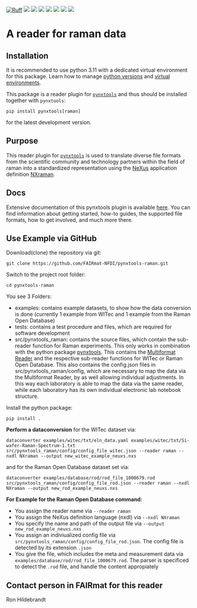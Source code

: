 [![Ruff](https://img.shields.io/endpoint?url=https://raw.githubusercontent.com/astral-sh/ruff/main/assets/badge/v2.json)](https://github.com/astral-sh/ruff)
![](https://github.com/FAIRmat-NFDI/pynxtools-raman/actions/workflows/pytest.yml/badge.svg)
![](https://github.com/FAIRmat-NFDI/pynxtools-raman/actions/workflows/pylint.yml/badge.svg)
![](https://github.com/FAIRmat-NFDI/pynxtools-raman/actions/workflows/publish.yml/badge.svg)
![](https://img.shields.io/pypi/pyversions/pynxtools-raman)
![](https://img.shields.io/pypi/l/pynxtools-raman)
![](https://img.shields.io/pypi/v/pynxtools-raman)
![](https://coveralls.io/repos/github/FAIRmat-NFDI/pynxtools_raman/badge.svg?branch=main)

# A reader for raman data

## Installation

It is recommended to use python 3.11 with a dedicated virtual environment for this package.
Learn how to manage [python versions](https://github.com/pyenv/pyenv) and
[virtual environments](https://realpython.com/python-virtual-environments-a-primer/).

This package is a reader plugin for [`pynxtools`](https://github.com/FAIRmat-NFDI/pynxtools) and thus should be installed together with `pynxtools`:


```shell
pip install pynxtools[raman]
```

for the latest development version.

## Purpose
This reader plugin for [`pynxtools`](https://github.com/FAIRmat-NFDI/pynxtools) is used to translate diverse file formats from the scientific community and technology partners
within the field of raman into a standardized representation using the
[NeXus](https://www.nexusformat.org/) application definition [NXraman](https://fairmat-nfdi.github.io/nexus_definitions/classes/contributed_definitions/NXraman.html#nxraman).

## Docs
Extensive documentation of this pynxtools plugin is available [here](https://fairmat-nfdi.github.io/pynxtools-raman/). You can find information about getting started, how-to guides, the supported file formats, how to get involved, and much more there.

## Use Example via GitHub
Download(clone) the repository via git:
```shell
git clone https://github.com/FAIRmat-NFDI/pynxtools-raman.git
```
Switch to the project root folder:
```shell
cd pynxtools-raman
```
You see 3 Folders:
- examples: contains example datasets, to show how the data conversion is done (currently 1 example from WITec and 1 example from the Raman Open Database)
- tests: contains a test procedure and files, which are required for software development
- src/pynxtools_raman: contains the source files, which contain the sub-reader function for Raman experiments. This only works in combination with the python package [pynxtools](https://github.com/FAIRmat-NFDI/pynxtools). This contains the [Multiformat Reader](https://fairmat-nfdi.github.io/pynxtools/how-tos/use-multi-format-reader.html) and the respective sub-reader functions for WITec or Raman Open Database. This also contains the config.json files in src/pynxtools_raman/config, which are necessary to map the data via the Multiformat Reader, by as well allowing individual adjustments. In this way each laboratory is able to map the data via the same reader, while each laboratory has its own individual electronic lab notebook structure.

Install the python package:
```shell
pip install .
```
**Perform a dataconversion**
for the WITec dataset via:
```shell
dataconverter examples/witec/txt/eln_data.yaml examples/witec/txt/Si-wafer-Raman-Spectrum-1.txt src/pynxtools_raman/config/config_file_witec.json --reader raman --nxdl NXraman --output new_witec_example_neuxs.nxs
```

and for the Raman Open Database dataset set via:
```shell
dataconverter examples/database/rod/rod_file_1000679.rod src/pynxtools_raman/config/config_file_rod.json --reader raman --nxdl NXraman --output new_rod_example_neuxs.nxs
```

**For Example for the Raman Open Database command:**
- You assign the reader name via `--reader raman`
- You assign the NeXus definition language (nxdl) via `--nxdl NXraman`
- You specify the name and path of the output file via `--output new_rod_example_neuxs.nxs`
- You assign an indiviualized config file via `src/pynxtools_raman/config/config_file_rod.json`. The config file is detected by its extension `.json`
- You give the file, which includes the meta and measurement data via `examples/database/rod/rod_file_1000679.rod`. The parser is specificed to detect the `.rod` file, and handle the content appropiately


## Contact person in FAIRmat for this reader
Ron Hildebrandt

